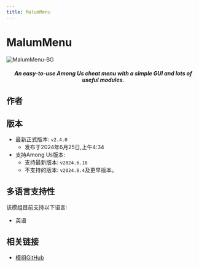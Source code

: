 ```yaml
---
title: MalumMenu
---
```

# MalumMenu
![MalumMenu-BG](/Image/MalumMenu.png)

<div align="center">
<h5>An easy-to-use Among Us cheat menu with a simple GUI and lots of useful modules.</h5>
</div>

<script setup>
import { VPTeamMembers } from 'vitepress/theme'

const members = [
  {
    avatar: '/Image/Scp222ThJ.jpg',
    name: 'Scp222ThJ',
    title: '开发者',
    links: [
      { icon: 'github', link: 'https://github.com/scp222thj' },
      { icon: 'x', link: 'https://x.com/scp222thj' },
    ]
  }
]

</script>

## 作者

<div align="center">
<VPTeamMembers size="small" :members="members" />
</div>

## 版本
- 最新正式版本: `v2.4.0`
  - 发布于2024年6月25日,上午4:34
- 支持Among Us版本:
    - 支持最新版本: `v2024.6.18`
    - 不支持的版本: `v2024.6.4`及更早版本。

## 多语言支持性
该模组目前支持以下语言:
- 英语

## 相关链接

- [模组GitHub](https://github.com/Night-GUA/YuAntiCheat)